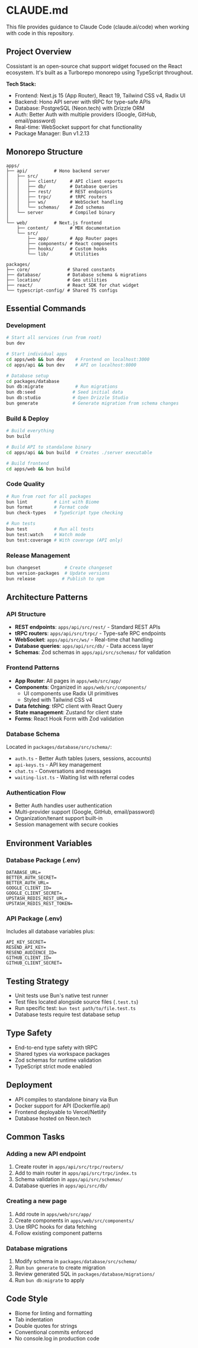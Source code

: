 # CLAUDE.md

This file provides guidance to Claude Code (claude.ai/code) when working with code in this repository.

## Project Overview

Cossistant is an open-source chat support widget focused on the React ecosystem. It's built as a Turborepo monorepo using TypeScript throughout.

**Tech Stack:**
- Frontend: Next.js 15 (App Router), React 19, Tailwind CSS v4, Radix UI
- Backend: Hono API server with tRPC for type-safe APIs
- Database: PostgreSQL (Neon.tech) with Drizzle ORM
- Auth: Better Auth with multiple providers (Google, GitHub, email/password)
- Real-time: WebSocket support for chat functionality
- Package Manager: Bun v1.2.13

## Monorepo Structure

```
apps/
├── api/          # Hono backend server
│   ├── src/
│   │   ├── client/     # API client exports
│   │   ├── db/         # Database queries
│   │   ├── rest/       # REST endpoints
│   │   ├── trpc/       # tRPC routers
│   │   ├── ws/         # WebSocket handling
│   │   └── schemas/    # Zod schemas
│   └── server          # Compiled binary
│
└── web/          # Next.js frontend
    ├── content/        # MDX documentation
    └── src/
        ├── app/        # App Router pages
        ├── components/ # React components
        ├── hooks/      # Custom hooks
        └── lib/        # Utilities

packages/
├── core/              # Shared constants
├── database/          # Database schema & migrations
├── location/          # Geo utilities
├── react/             # React SDK for chat widget
└── typescript-config/ # Shared TS configs
```

## Essential Commands

### Development
```bash
# Start all services (run from root)
bun dev

# Start individual apps
cd apps/web && bun dev    # Frontend on localhost:3000
cd apps/api && bun dev    # API on localhost:8000

# Database setup
cd packages/database
bun db:migrate            # Run migrations
bun db:seed              # Seed initial data
bun db:studio            # Open Drizzle Studio
bun generate             # Generate migration from schema changes
```

### Build & Deploy
```bash
# Build everything
bun build

# Build API to standalone binary
cd apps/api && bun build  # Creates ./server executable

# Build frontend
cd apps/web && bun build
```

### Code Quality
```bash
# Run from root for all packages
bun lint          # Lint with Biome
bun format        # Format code
bun check-types   # TypeScript type checking

# Run tests
bun test          # Run all tests
bun test:watch    # Watch mode
bun test:coverage # With coverage (API only)
```

### Release Management
```bash
bun changeset         # Create changeset
bun version-packages  # Update versions
bun release          # Publish to npm
```

## Architecture Patterns

### API Structure
- **REST endpoints**: `apps/api/src/rest/` - Standard REST APIs
- **tRPC routers**: `apps/api/src/trpc/` - Type-safe RPC endpoints
- **WebSocket**: `apps/api/src/ws/` - Real-time chat handling
- **Database queries**: `apps/api/src/db/` - Data access layer
- **Schemas**: Zod schemas in `apps/api/src/schemas/` for validation

### Frontend Patterns
- **App Router**: All pages in `apps/web/src/app/`
- **Components**: Organized in `apps/web/src/components/`
  - UI components use Radix UI primitives
  - Styled with Tailwind CSS v4
- **Data fetching**: tRPC client with React Query
- **State management**: Zustand for client state
- **Forms**: React Hook Form with Zod validation

### Database Schema
Located in `packages/database/src/schema/`:
- `auth.ts` - Better Auth tables (users, sessions, accounts)
- `api-keys.ts` - API key management
- `chat.ts` - Conversations and messages
- `waiting-list.ts` - Waiting list with referral codes

### Authentication Flow
- Better Auth handles user authentication
- Multi-provider support (Google, GitHub, email/password)
- Organization/tenant support built-in
- Session management with secure cookies

## Environment Variables

### Database Package (.env)
```
DATABASE_URL=
BETTER_AUTH_SECRET=
BETTER_AUTH_URL=
GOOGLE_CLIENT_ID=
GOOGLE_CLIENT_SECRET=
UPSTASH_REDIS_REST_URL=
UPSTASH_REDIS_REST_TOKEN=
```

### API Package (.env)
Includes all database variables plus:
```
API_KEY_SECRET=
RESEND_API_KEY=
RESEND_AUDIENCE_ID=
GITHUB_CLIENT_ID=
GITHUB_CLIENT_SECRET=
```

## Testing Strategy
- Unit tests use Bun's native test runner
- Test files located alongside source files (`.test.ts`)
- Run specific test: `bun test path/to/file.test.ts`
- Database tests require test database setup

## Type Safety
- End-to-end type safety with tRPC
- Shared types via workspace packages
- Zod schemas for runtime validation
- TypeScript strict mode enabled

## Deployment
- API compiles to standalone binary via Bun
- Docker support for API (Dockerfile.api)
- Frontend deployable to Vercel/Netlify
- Database hosted on Neon.tech

## Common Tasks

### Adding a new API endpoint
1. Create router in `apps/api/src/trpc/routers/`
2. Add to main router in `apps/api/src/trpc/index.ts`
3. Schema validation in `apps/api/src/schemas/`
4. Database queries in `apps/api/src/db/`

### Creating a new page
1. Add route in `apps/web/src/app/`
2. Create components in `apps/web/src/components/`
3. Use tRPC hooks for data fetching
4. Follow existing component patterns

### Database migrations
1. Modify schema in `packages/database/src/schema/`
2. Run `bun generate` to create migration
3. Review generated SQL in `packages/database/migrations/`
4. Run `bun db:migrate` to apply

## Code Style
- Biome for linting and formatting
- Tab indentation
- Double quotes for strings
- Conventional commits enforced
- No console.log in production code